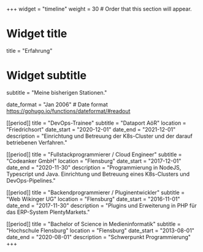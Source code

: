 +++
widget = "timeline"
weight = 30  # Order that this section will appear.

# Widget title
title = "Erfahrung"
# Widget subtitle
subtitle = "Meine bisherigen Stationen."

date_format = "Jan 2006" # Date format https://gohugo.io/functions/dateformat/#readout

[[period]]
  title = "DevOps-Trainee"
  subtitle = "Dataport AöR"
  location = "Friedrichsort"
  date_start = "2020-12-01"
  date_end = "2021-12-01"
  description = "Einrichtung und Betreuung der K8s-Cluster und der darauf betriebenen Verfahren."

[[period]]
  title = "Fullstackprogrammierer / Cloud Engineer"
  subtitle = "Codeanker GmbH"
  location = "Flensburg"
  date_start = "2017-12-01"
  date_end = "2020-11-30"
  description = "Programmierung in NodeJS, Typescript und Java. Einrichtung und Betreuung eines K8s-Clusters und DevOps-Pipelines."

[[period]]
  title = "Backendprogrammierer / Pluginentwickler"
  subtitle = "Web Wikinger UG"
  location = "Flensburg"
  date_start = "2016-11-01"
  date_end = "2017-11-30"
  description = "Plugins und Erweiterung in PHP für das ERP-System PlentyMarkets."

[[period]]
  title = "Bachelor of Science in Medieninformatik"
  subtitle = "Hochschule Flensburg"
  location = "Flensburg"
  date_start = "2013-08-01"
  date_end = "2020-08-01"
  description = "Schwerpunkt Programmierung"
+++
